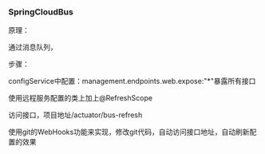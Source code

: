 ### SpringCloudBus

原理：

通过消息队列，

步骤：

configService中配置：management.endpoints.web.expose:"*"暴露所有接口

使用远程服务配置的类上加上@RefreshScope

访问接口，项目地址/actuator/bus-refresh

使用git的WebHooks功能来实现，修改git代码，自动访问接口地址，自动刷新配置的效果